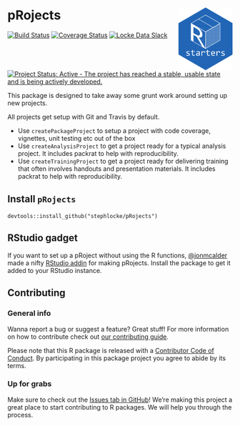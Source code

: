 
# pRojects <img src="man/figures/logo.png" align="right" height=140/>

<!-- README.md is generated from README.Rmd. Please edit that file -->

<!-- badges: start -->

[![Build
Status](https://travis-ci.org/lockedata/pRojects.svg?branch=master)](https://travis-ci.org/lockedata/pRojects)
[![Coverage
Status](https://img.shields.io/coveralls/lockedata/pRojects.svg)](https://coveralls.io/r/lockedata/pRojects?branch=master)
[![Locke Data
Slack](https://img.shields.io/badge/Slack-discuss-blue.svg?logo=slack&longCache=true&style=flat)](https://join.slack.com/t/lockedata/shared_invite/enQtMjkwNjY3ODkwMzg2LTI1OGU1NTM3ZGIyZGFiNTdlODI3MzU2N2ZlNDczMjM4M2U2OWVmNDMzZTQ1ZGNlZDQ3MGM2MGVjMjI2MWIyMjI)
[![Project Status: Active - The project has reached a stable, usable
state and is being actively
developed.](https://www.repostatus.org/badges/latest/active.svg)](https://www.repostatus.org/#active)
<!-- badges: end -->

This package is designed to take away some grunt work around setting up
new projects.

All projects get setup with Git and Travis by default.

  - Use `createPackageProject` to setup a project with code coverage,
    vignettes, unit testing etc out of the box
  - Use `createAnalysisProject` to get a project ready for a typical
    analysis project. It includes packrat to help with reproducibility.
  - Use `createTrainingProject` to get a project ready for delivering
    training that often involves handouts and presentation materials. It
    includes packrat to help with reproducibility.

## Install `pRojects`

    devtools::install_github("stephlocke/pRojects")

## RStudio gadget

If you want to set up a pRoject without using the R functions,
[@jonmcalder](https://github.com/jonmcalder) made a nifty [RStudio
addin](https://rstudio.github.io/rstudioaddins/) for making pRojects.
Install the package to get it added to your RStudio instance.

## Contributing

### General info

Wanna report a bug or suggest a feature? Great stuff\! For more
information on how to contribute check out [our contributing
guide](.github/CONTRIBUTING.md).

Please note that this R package is released with a [Contributor Code of
Conduct](CODE_OF_CONDUCT.md). By participating in this package project
you agree to abide by its terms.

### Up for grabs

Make sure to check out the [Issues tab in
GitHub](https://github.com/stephlocke/pRojects/issues)\! We’re making
this project a great place to start contributing to R packages. We will
help you through the process.
